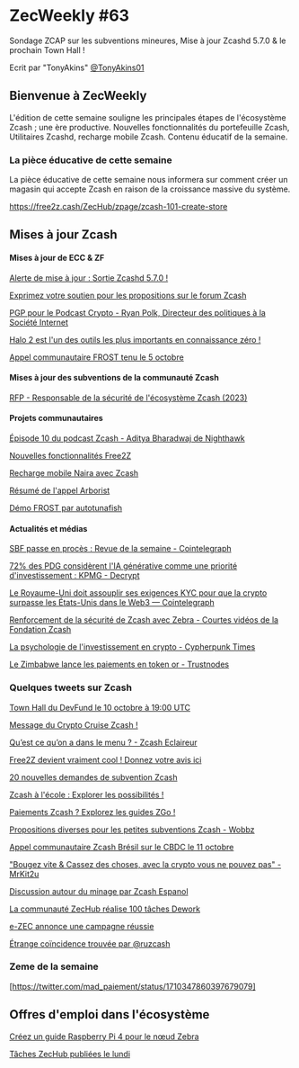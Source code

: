# ZecWeekly #63

Sondage ZCAP sur les subventions mineures, Mise à jour Zcashd 5.7.0 & le prochain Town Hall !

Ecrit par "TonyAkins" [@TonyAkins01](https://twitter.com/TonyAkins01)

## Bienvenue à ZecWeekly

L'édition de cette semaine souligne les principales étapes de l'écosystème Zcash ; une ère productive. Nouvelles fonctionnalités du portefeuille Zcash, Utilitaires Zcashd, recharge mobile Zcash.
Contenu éducatif de la semaine.

### La pièce éducative de cette semaine

La pièce éducative de cette semaine nous informera sur comment créer un magasin qui accepte Zcash en raison de la croissance massive du système.

https://free2z.cash/ZecHub/zpage/zcash-101-create-store

## Mises à jour Zcash

#### Mises à jour de ECC & ZF

[Alerte de mise à jour : Sortie Zcashd 5.7.0 !](https://twitter.com/ElectricCoinCo/status/1710049573954068505)

[Exprimez votre soutien pour les propositions sur le forum Zcash](https://twitter.com/ZcashFoundation/status/1709250567409713288)

[PGP pour le Podcast Crypto - Ryan Polk, Directeur des politiques à la Société Internet](https://www.youtube.com/watch?v=N-R_cex5Qw0)

[Halo 2 est l'un des outils les plus importants en connaissance zéro !](https://twitter.com/ElectricCoinCo/status/1709599192547549641)

[Appel communautaire FROST tenu le 5 octobre](https://twitter.com/ZcashFoundation/status/1709986927468855476)

#### Mises à jour des subventions de la communauté Zcash

[RFP - Responsable de la sécurité de l'écosystème Zcash (2023)](https://forum.zcashcommunity.com/t/rfp-zcash-ecosystem-security-lead-2023/45723)

#### Projets communautaires

[Épisode 10 du podcast Zcash - Aditya Bharadwaj de Nighthawk](https://www.youtube.com/watch?v=E7NmqiGU-48)

[Nouvelles fonctionnalités Free2Z](https://twitter.com/free2zcash/status/1710681236023513354)

[Recharge mobile Naira avec Zcash](https://www.youtube.com/watch?v=BthMWMWnmc0)

[Résumé de l'appel Arborist](https://twitter.com/zksquirrel/status/1710173934430142800)

[Démo FROST par autotunafish](https://youtu.be/812NMuPcen4?si=xaWAh6mIBIC6QI7l)

#### Actualités et médias

[SBF passe en procès : Revue de la semaine - Cointelegraph](https://cointelegraph.com/news/sam-bankman-fried-ftx-goes-on-trial-week-review)

[72% des PDG considèrent l'IA générative comme une priorité d'investissement : KPMG - Decrypt](https://decrypt.co/200400)

[Le Royaume-Uni doit assouplir ses exigences KYC pour que la crypto surpasse les États-Unis dans le Web3 — Cointelegraph](https://cointelegraph.com/news/uk-must-loosen-kyc-demands-for-crypto-to-outpace-us-in-web3-think-tank)

[Renforcement de la sécurité de Zcash avec Zebra - Courtes vidéos de la Fondation Zcash](https://www.youtube.com/watch?v=02N5uP5-7uo)

[La psychologie de l'investissement en crypto - Cypherpunk Times](https://www.cypherpunktimes.com/the-psychology-of-crypto-investing-understanding-market-sentiment/)

[Le Zimbabwe lance les paiements en token or - Trustnodes](https://www.trustnodes.com/2023/10/06/zimbabwe-launches-gold-token-payments)

### Quelques tweets sur Zcash

[Town Hall du DevFund le 10 octobre à 19:00 UTC](https://twitter.com/aquietinvestor/status/1710714916045513123)

[Message du Crypto Cruise Zcash !](https://twitter.com/mad_paiement/status/1710094290712776736)

[Qu’est ce qu’on a dans le menu ? - Zcash Eclaireur](https://twitter.com/ZcashEclaireur/status/1710527540501356873)

[Free2Z devient vraiment cool ! Donnez votre avis ici](https://twitter.com/free2zcash/status/1710864698940457361)

[20 nouvelles demandes de subvention Zcash](https://twitter.com/ZcashFoundation/status/1709250537470718201)

[Zcash à l'école : Explorer les possibilités !](https://twitter.com/OGA4SKY/status/1710325272644342049)

[Paiements Zcash ? Explorez les guides ZGo !](https://twitter.com/ZecHub/status/1709981341234683966)

[Propositions diverses pour les petites subventions Zcash - Wobbz](https://twitter.com/wobbz2z/status/1709040476798730304)

[Appel communautaire Zcash Brésil sur le CBDC le 11 octobre](https://twitter.com/zcashbrazil/status/1710688614542193145)

["Bougez vite & Cassez des choses, avec la crypto vous ne pouvez pas" - MrKit2u](https://twitter.com/mrkit2u/status/1710640169487831444)

[Discussion autour du minage par Zcash Espanol](https://twitter.com/zcashesp/status/1710070121509638426)

[La communauté ZecHub réalise 100 tâches Dework](https://twitter.com/ZecHub/status/1708814142222577705)

[e-ZEC annonce une campagne réussie](https://twitter.com/ezecZshield/status/1709723098604302847)

[Étrange coïncidence trouvée par @ruzcash](https://twitter.com/ruzcash/status/1710147302591991834)

### Zeme de la semaine

[https://twitter.com/mad_paiement/status/1710347860397679079]

## Offres d'emploi dans l'écosystème

[Créez un guide Raspberry Pi 4 pour le nœud Zebra](https://app.dework.xyz/zechub-2424/board?taskId=d77b8d2f-2bd0-4782-a435-1d293fdff70f)

[Tâches ZecHub publiées le lundi](https://dework.zechub.org) 
